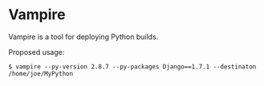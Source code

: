 Vampire
=======
Vampire is a tool for deploying Python builds.

Proposed usage:
```
$ vampire --py-version 2.8.7 --py-packages Django==1.7.1 --destinaton /home/joe/MyPython